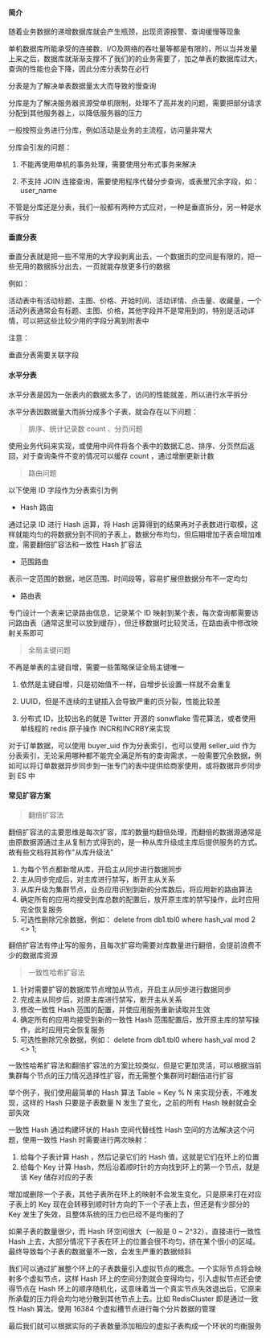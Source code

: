 #### 简介

随着业务数据的递增数据库就会产生瓶颈，出现资源报警、查询缓慢等现象

单机数据库所能承受的连接数、I/O及网络的吞吐量等都是有限的，所以当并发量上来之后，数据库就渐渐支撑不了我们的的业务需要了，加之单表的数据库过大，查询的性能也会下降，因此分库分表势在必行

分表是为了解决单表数据量太大而导致的慢查询

分库是为了解决服务器资源受单机限制，处理不了高并发的问题，需要把部分请求分配到其他服务器上，以降低服务器的压力


一般按照业务进行分库，例如活动是业务的主流程，访问量非常大

分库会引发的问题：

1. 不能再使用单机的事务处理，需要使用分布式事务来解决

2. 不支持 JOIN 连接查询，需要使用程序代替分步查询，或表里冗余字段，如： user_name


不管是分库还是分表，我们一般都有两种方式应对，一种是垂直拆分，另一种是水平拆分

#### 垂直分表

垂直分表就是把一些不常用的大字段剥离出去，一个数据页的空间是有限的，把一些无用的数据拆分出去，一页就能存放更多行的数据

例如：

活动表中有活动标题、主图、价格、开始时间、活动详情、点击量、收藏量，一个活动列表通常会有标题、主图、价格，其他字段并不是常用到的，特别是活动详情，可以把这些比较少用的字段分离到附表中

注意：

垂直分表需要关联字段

#### 水平分表

水平分表是因为一张表内的数据太多了，访问的性能就差，所以进行水平拆分

水平分表因数据量大而拆分成多个子表，就会存在以下问题：

> 排序、统计记录数 count 、分页问题

使用业务代码来实现，或使用中间件将各个表中的数据汇总、排序、分页然后返回，对于查询条件不变的情况可以缓存 count ，通过增删更新计数

> 路由问题

以下使用 ID 字段作为分表索引为例

- Hash 路由

通过记录 ID 进行 Hash 运算，将 Hash 运算得到的结果再对子表数进行取模，这样就能均匀的将数据分到不同的子表上，数据分布均匀，但后期增加子表会增加难度，需要翻倍扩容法和一致性 Hash 扩容法

- 范围路由

表示一定范围的数据，地区范围、时间段等，容易扩展但数据分布不一定均匀

- 路由表

专门设计一个表来记录路由信息，记录某个 ID 映射到某个表，每次查询都需要访问路由表（通常这里可以放到缓存），但迁移数据时比较灵活，在路由表中修改映射关系即可

> 全局主键问题

不再是单表的主键自增，需要一些策略保证全局主键唯一

1. 依然是主键自增，只是初始值不一样，自增步长设置一样就不会重复

2. UUID，但是不连续的主键插入会导致严重的页分裂，性能比较差

3. 分布式 ID，比较出名的就是 Twitter 开源的 sonwflake 雪花算法，或者使用单线程的 redis 原子操作 INCR和INCRBY来实现

对于订单数据，可以使用 buyer_uid 作为分表索引，也可以使用 seller_uid 作为分表索引，无论采用哪种都不能完全满足所有的查询需求，一般需要冗余数据，例如可以将订单数据异步同步到一张专门的表中提供给商家使用，或将数据异步同步到 ES 中

#### 常见扩容方案

> 翻倍扩容法

翻倍扩容法的主要思维是每次扩容，库的数量均翻倍处理，而翻倍的数据源通常是由原数据源通过主从复制方式得到的，是一种从库升级成主库后提供服务的方式。故有些文档将其称作"从库升级法"

1. 为每个节点都新增从库，开启主从同步进行数据同步
2. 主从同步完成后，对主库进行禁写，断开主从关系
3. 从库升级为集群节点，业务应用识别到新的分库数后，将应用新的路由算法
4. 确定所有的应用均接受到库总数的配置后，放开原主库的禁写操作，此时应用完全恢复服务
5. 可选性删除冗余数据，例如： delete from db1.tbl0 where hash_val mod 2 <> 1;


翻倍扩容法有停止写的服务，且每次扩容均需要对库数量进行翻倍，会提前浪费不少的数据库资源

> 一致性哈希扩容法

1. 针对需要扩容的数据库节点增加从节点，开启主从同步进行数据同步
2. 完成主从同步后，对原主库进行禁写，断开主从关系
3. 修改一致性 Hash 范围的配置，并使应用服务重新读取并生效
4. 确定所有的应用均接受到新的一致性 Hash 范围配置后，放开原主库的禁写操作，此时应用完全恢复服务
5. 可选性删除冗余数据，例如： delete from db1.tbl0 where hash_val mod 2 <> 1;

一致性哈希扩容法和翻倍扩容法的方案比较类似，但是它更加灵活，可以根据当前集群每个节点的压力情况选择性扩容，而无需整个集群同时翻倍进行扩容


举个例子，我们使用最简单的 Hash 算法 Table = Key % N 来实现分表，不难发现，这样的 Hash 只要是子表数量 N 发生了变化，之前的所有 Hash 映射就会全部失效

一致性 Hash 通过构建环状的 Hash 空间代替线性 Hash 空间的方法解决这个问题，使用一致性 Hash 时需要进行两次映射：

1. 给每个子表计算 Hash ，然后记录它们的 Hash 值，这就是它们在环上的位置
2. 给每个 Key 计算 Hash，然后沿着顺时针的方向找到环上的第一个节点，就是该 Key 储存对应的子表

增加或删除一个子表，其他子表所在环上的映射不会发生变化，只是原来打在对应子表上的 Key 现在会转移到顺时针方向的下一个子表上去，但还是有少部分的 Key 发生了失效，且整体系统的压力也已经不是均衡的了

如果子表的数量很少，而 Hash 环空间很大（一般是 0 ~ 2^32），直接进行一致性 Hash 上去，大部分情况下子表在环上的位置会很不均匀，挤在某个很小的区域。最终导致每个子表的数据量不一致，会发生严重的数据倾斜

我们可以通过扩展整个环上的子表数量引入虚拟节点的概念。一个实际节点将会映射多个虚拟节点，这样 Hash 环上的空间分割就会变得均匀，引入虚拟节点还会使得节点在 Hash 环上的顺序随机化，这意味着当一个真实节点失效退出后，它原来所承载的压力将会均匀地分散到其他节点上去。比如 RedisCluster 即是通过一致性 Hash 算法，使用 16384 个虚拟槽节点进行每个分片数据的管理

最后我们就可以根据实际的子表数量添加相应的虚拟子表构成一个环状的均衡服务
